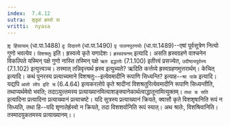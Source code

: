 ```yaml
---
index:  7.4.12
sutra:  शृ़दृ़प्रां ह्रस्वो वा
vritti:  nyasa
---
```


`शृ़ हिंसायाम्` (धा.पा.1488) `दृ़ विदारणे` (धा.पा.1490) `पृ़ पालनपूरणयोः` (धा.पा.1489)--एषां पूर्वसूत्रेण नित्यो गुणो भवत्येव। `विशश्रतुः` इति। ह्रस्वत्वे कृते यणादेशः। `ह्रस्ववचनम्` इत्यादि। असति ह्रस्वग्रहणे वाश्चनेन विकल्पिते यस्मिन् पक्षे गुणो नास्ति तस्मिन् पक्षे `ऋत इद्धातोः` (7.1.100) इतीत्त्वं प्रसज्येत, `उदीष्ठ्यपूर्वस्य` (7.1.102) इत्युत्त्वञ्च। तस्मात् तन्निवृत्त्यर्थ ह्रस्व इत्युच्यते? ऋदिति कर्त्तव्ये ह्रस्वग्रहणमुत्तरार्थम्।
केचित् इत्यादि। कथं पुनरस्य प्रत्याच्यमाने विशश्रतुः--इत्येवमादीनि रूपाणि सिध्यन्ति? इत्याह--`श्रा पाके` इत्यादि। यद्यपि `आतो लोप इटि च` (6.4.64) इत्यकरलोपे कृते श्रादीनां विशश्रतुरित्येवमादीनि रूपाणि सिध्यन्तीति, तथाप्यर्थमेवो भवति; तदाऽयुत्त्तमस्य प्रत्याख्यानमित्याशङ्क्यानेकार्थत्वाद्धातूनामित्युक्तम्। `तथा च सति` इत्यादिना प्रत्यादिना प्रत्याख्यानं प्रत्याचष्टे। यदि सूत्रस्य प्रत्याख्यानं क्रियते, क्वासौ कृते विशशृषानिति रूपं न सिध्यति, तथा हि--यदि शृणातेर्ह्रस्वो न क्रियते, तदा विशशर्वानिति रूपं स्यात्। अथ श्रातेः, विशश्रिवानिति। तस्मादयुकतमस्य प्रत्याख्यानम्।।

